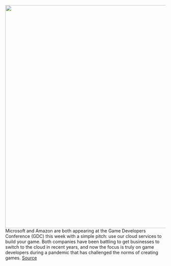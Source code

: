 <img src='https://cdn.vox-cdn.com/thumbor/Bs5ibRqF6qG2y53JgIyzFOfDY0c=/0x0:2040x1360/1200x800/filters:focal(857x517:1183x843)/cdn.vox-cdn.com/uploads/chorus_image/image/70662587/acastro_210429_1777_0003.0.jpg' width='700px' /><br/>
Microsoft and Amazon are both appearing at the Game Developers Conference (GDC) this week with a simple pitch: use our cloud services to build your game. Both companies have been battling to get businesses to switch to the cloud in recent years, and now the focus is truly on game developers during a pandemic that has challenged the norms of creating games.
<a href='https://www.theverge.com/2022/3/23/22992432/microsoft-azure-game-dev-vm-amazon-aws-for-games'> Source <a/>